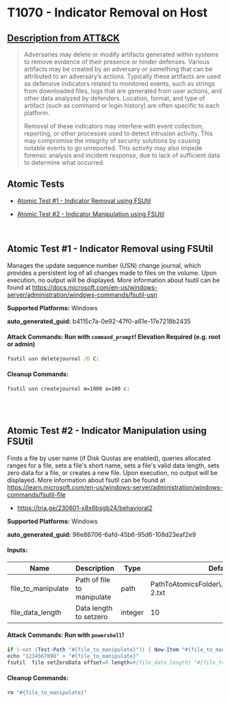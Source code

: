 # T1070 - Indicator Removal on Host

## [Description from ATT&CK](https://attack.mitre.org/techniques/T1070)

<blockquote>Adversaries may delete or modify artifacts generated within systems to remove evidence of their presence or hinder defenses. Various artifacts may be created by an adversary or something that can be attributed to an adversary’s actions. Typically these artifacts are used as defensive indicators related to monitored events, such as strings from downloaded files, logs that are generated from user actions, and other data analyzed by defenders. Location, format, and type of artifact (such as command or login history) are often specific to each platform.

Removal of these indicators may interfere with event collection, reporting, or other processes used to detect intrusion activity. This may compromise the integrity of security solutions by causing notable events to go unreported. This activity may also impede forensic analysis and incident response, due to lack of sufficient data to determine what occurred.</blockquote>

## Atomic Tests

- [Atomic Test #1 - Indicator Removal using FSUtil](#atomic-test-1---indicator-removal-using-fsutil)

- [Atomic Test #2 - Indicator Manipulation using FSUtil](#atomic-test-2---indicator-manipulation-using-fsutil)

<br/>

## Atomic Test #1 - Indicator Removal using FSUtil

Manages the update sequence number (USN) change journal, which provides a persistent log of all changes made to files on the volume. Upon execution, no output
will be displayed. More information about fsutil can be found at https://docs.microsoft.com/en-us/windows-server/administration/windows-commands/fsutil-usn

**Supported Platforms:** Windows

**auto_generated_guid:** b4115c7a-0e92-47f0-a61e-17e7218b2435

#### Attack Commands: Run with `command_prompt`! Elevation Required (e.g. root or admin)

```cmd
fsutil usn deletejournal /D C:
```

#### Cleanup Commands:

```cmd
fsutil usn createjournal m=1000 a=100 c:
```

<br/>
<br/>

## Atomic Test #2 - Indicator Manipulation using FSUtil

Finds a file by user name (if Disk Quotas are enabled), queries allocated ranges for a file, sets a file's short name, sets a file's valid data length, sets zero data for a file, or creates a new file. Upon execution, no output
will be displayed. More information about fsutil can be found at https://learn.microsoft.com/en-us/windows-server/administration/windows-commands/fsutil-file

- https://tria.ge/230601-x8x6bsgb24/behavioral2

**Supported Platforms:** Windows

**auto_generated_guid:** 96e86706-6afd-45b6-95d6-108d23eaf2e9

#### Inputs:

| Name               | Description                | Type    | Default Value                                                   |
| ------------------ | -------------------------- | ------- | --------------------------------------------------------------- |
| file_to_manipulate | Path of file to manipulate | path    | PathToAtomicsFolder&#92;..&#92;ExternalPayloads&#92;T1070-2.txt |
| file_data_length   | Data length to setzero     | integer | 10                                                              |

#### Attack Commands: Run with `powershell`!

```powershell
if (-not (Test-Path "#{file_to_manipulate}")) { New-Item "#{file_to_manipulate}" -Force }
echo "1234567890" > "#{file_to_manipulate}"
fsutil  file setZeroData offset=0 length=#{file_data_length} "#{file_to_manipulate}"
```

#### Cleanup Commands:

```powershell
rm "#{file_to_manipulate}"
```

<br/>
